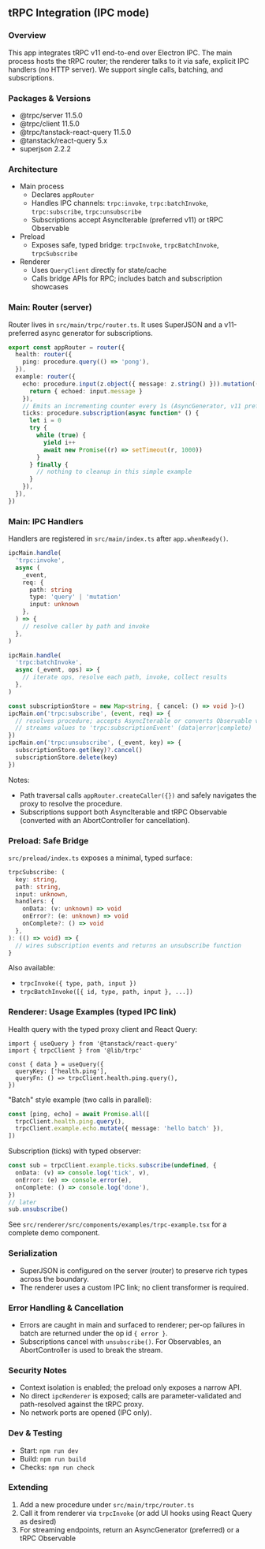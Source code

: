 ## tRPC Integration (IPC mode)

### Overview

This app integrates tRPC v11 end-to-end over Electron IPC. The main process hosts the tRPC router; the renderer talks to it via safe, explicit IPC handlers (no HTTP server). We support single calls, batching, and subscriptions.

### Packages & Versions

- @trpc/server 11.5.0
- @trpc/client 11.5.0
- @trpc/tanstack-react-query 11.5.0
- @tanstack/react-query 5.x
- superjson 2.2.2

### Architecture

- Main process
  - Declares `appRouter`
  - Handles IPC channels: `trpc:invoke`, `trpc:batchInvoke`, `trpc:subscribe`, `trpc:unsubscribe`
  - Subscriptions accept AsyncIterable (preferred v11) or tRPC Observable
- Preload
  - Exposes safe, typed bridge: `trpcInvoke`, `trpcBatchInvoke`, `trpcSubscribe`
- Renderer
  - Uses `QueryClient` directly for state/cache
  - Calls bridge APIs for RPC; includes batch and subscription showcases

### Main: Router (server)

Router lives in `src/main/trpc/router.ts`. It uses SuperJSON and a v11-preferred async generator for subscriptions.

```12:33:electron-starter/src/main/trpc/router.ts
export const appRouter = router({
  health: router({
    ping: procedure.query(() => 'pong'),
  }),
  example: router({
    echo: procedure.input(z.object({ message: z.string() })).mutation(({ input }) => {
      return { echoed: input.message }
    }),
    // Emits an incrementing counter every 1s (AsyncGenerator, v11 preferred)
    ticks: procedure.subscription(async function* () {
      let i = 0
      try {
        while (true) {
          yield i++
          await new Promise((r) => setTimeout(r, 1000))
        }
      } finally {
        // nothing to cleanup in this simple example
      }
    }),
  }),
})
```

### Main: IPC Handlers

Handlers are registered in `src/main/index.ts` after `app.whenReady()`.

```286:324:electron-starter/src/main/index.ts
ipcMain.handle(
  'trpc:invoke',
  async (
    _event,
    req: {
      path: string
      type: 'query' | 'mutation'
      input: unknown
    },
  ) => {
    // resolve caller by path and invoke
  },
)
```

```326:365:electron-starter/src/main/index.ts
ipcMain.handle(
  'trpc:batchInvoke',
  async (_event, ops) => {
    // iterate ops, resolve each path, invoke, collect results
  },
)
```

```367:457:electron-starter/src/main/index.ts
const subscriptionStore = new Map<string, { cancel: () => void }>()
ipcMain.on('trpc:subscribe', (event, req) => {
  // resolves procedure; accepts AsyncIterable or converts Observable via observableToAsyncIterable
  // streams values to 'trpc:subscriptionEvent' (data|error|complete)
})
ipcMain.on('trpc:unsubscribe', (_event, key) => {
  subscriptionStore.get(key)?.cancel()
  subscriptionStore.delete(key)
})
```

Notes:
- Path traversal calls `appRouter.createCaller({})` and safely navigates the proxy to resolve the procedure.
- Subscriptions support both AsyncIterable and tRPC Observable (converted with an AbortController for cancellation).

### Preload: Safe Bridge

`src/preload/index.ts` exposes a minimal, typed surface:

```20:38:electron-starter/src/preload/index.ts
trpcSubscribe: (
  key: string,
  path: string,
  input: unknown,
  handlers: {
    onData: (v: unknown) => void
    onError?: (e: unknown) => void
    onComplete?: () => void
  },
): (() => void) => {
  // wires subscription events and returns an unsubscribe function
}
```

Also available:
- `trpcInvoke({ type, path, input })`
- `trpcBatchInvoke([{ id, type, path, input }, ...])`

### Renderer: Usage Examples (typed IPC link)

Health query with the typed proxy client and React Query:

```tsx
import { useQuery } from '@tanstack/react-query'
import { trpcClient } from '@lib/trpc'

const { data } = useQuery({
  queryKey: ['health.ping'],
  queryFn: () => trpcClient.health.ping.query(),
})
```

"Batch" style example (two calls in parallel):

```ts
const [ping, echo] = await Promise.all([
  trpcClient.health.ping.query(),
  trpcClient.example.echo.mutate({ message: 'hello batch' }),
])
```

Subscription (ticks) with typed observer:

```ts
const sub = trpcClient.example.ticks.subscribe(undefined, {
  onData: (v) => console.log('tick', v),
  onError: (e) => console.error(e),
  onComplete: () => console.log('done'),
})
// later
sub.unsubscribe()
```

See `src/renderer/src/components/examples/trpc-example.tsx` for a complete demo component.

### Serialization

- SuperJSON is configured on the server (router) to preserve rich types across the boundary.
- The renderer uses a custom IPC link; no client transformer is required.

### Error Handling & Cancellation

- Errors are caught in main and surfaced to renderer; per-op failures in batch are returned under the op id `{ error }`.
- Subscriptions cancel with `unsubscribe()`. For Observables, an AbortController is used to break the stream.

### Security Notes

- Context isolation is enabled; the preload only exposes a narrow API.
- No direct `ipcRenderer` is exposed; calls are parameter-validated and path-resolved against the tRPC proxy.
- No network ports are opened (IPC only).

### Dev & Testing

- Start: `npm run dev`
- Build: `npm run build`
- Checks: `npm run check`

### Extending

1) Add a new procedure under `src/main/trpc/router.ts`
2) Call it from renderer via `trpcInvoke` (or add UI hooks using React Query as desired)
3) For streaming endpoints, return an AsyncGenerator (preferred) or a tRPC Observable


